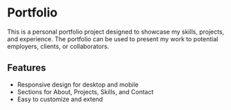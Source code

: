 # Portfolio

This is a personal portfolio project designed to showcase my skills, projects, and experience. The portfolio can be used to present my work to potential employers, clients, or collaborators.

## Features

- Responsive design for desktop and mobile
- Sections for About, Projects, Skills, and Contact
- Easy to customize and extend

